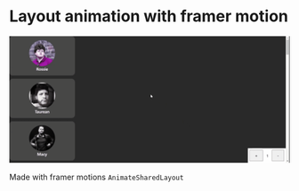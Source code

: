 # Layout animation with framer motion

<img src="./public/demo.gif" alt="demo"/>

Made with framer motions `AnimateSharedLayout`
